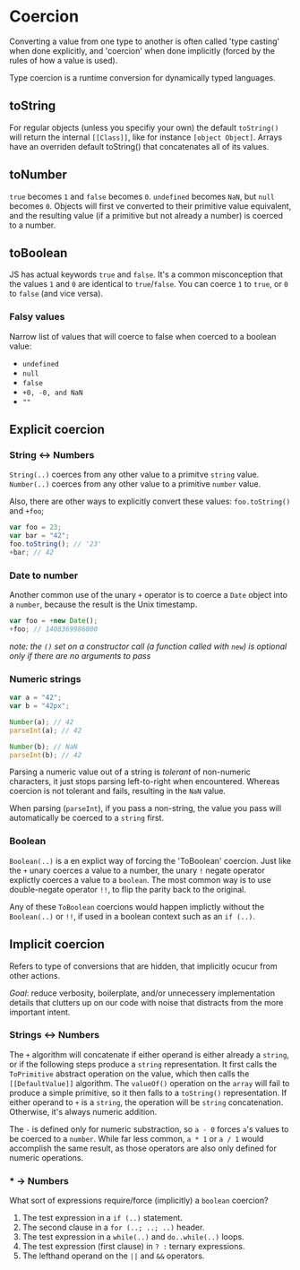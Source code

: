 # Coercion

Converting a value from one type to another is often called 'type casting' when done explicitly, and 'coercion' when done implicitly (forced by the rules of how a value is used).

Type coercion is a runtime conversion for dynamically typed languages.

## toString

For regular objects (unless you specifiy your own) the default `toString()` will return the internal `[[Class]]`, like for instance `[object Object]`.
Arrays have an overriden default toString() that concatenates all of its values.

## toNumber

`true` becomes `1` and `false` becomes `0`. `undefined` becomes `NaN`, but `null` becomes `0`.
Objects will first ve converted to their primitive value equivalent, and the resulting value (if a primitive but not already a number) is coerced to a number.

## toBoolean

JS has actual keywords `true` and `false`. It's a common misconception that the values `1` and `0` are identical to `true`/`false`. You can coerce `1` to `true`, or `0` to `false` (and vice versa).

### Falsy values

Narrow list of values that will coerce to false when coerced to a boolean value:

- `undefined`
- `null`
- `false`
- `+0, -0, and NaN`
- `""`

## Explicit coercion

### String <-> Numbers

`String(..)` coerces from any other value to a primitve `string` value.
`Number(..)` coerces from any other value to a primitive `number` value.

Also, there are other ways to explicitly convert these values: `foo.toString()` and `+foo`;

```js
var foo = 23;
var bar = "42";
foo.toString(); // '23'
+bar; // 42
```

### Date to number

Another common use of the unary `+` operator is to coerce a `Date` object into a `number`, because the result is the Unix timestamp.

```js
var foo = +new Date();
+foo; // 1408369986000
```

_note: the `()` set on a constructor call (a function called with `new`) is optional only if there are no arguments to pass_

### Numeric strings

```js
var a = "42";
var b = "42px";

Number(a); // 42
parseInt(a); // 42

Number(b); // NaN
parseInt(b); // 42
```

Parsing a numeric value out of a string is _tolerant_ of non-numeric characters, it just stops parsing left-to-right when encountered. Whereas coercion is not tolerant and fails, resulting in the `NaN` value.

When parsing (`parseInt`), if you pass a non-string, the value you pass will automatically be coerced to a `string` first.

### Boolean

`Boolean(..)` is a en explict way of forcing the 'ToBoolean' coercion.
Just like the `+` unary coerces a value to a number, the unary `!` negate operator explictly coerces a value to a `boolean`. The most common way is to use double-negate operator `!!`, to flip the parity back to the original.

Any of these `ToBoolean` coercions would happen implictly without the `Boolean(..)` or `!!`, if used in a boolean context such as an `if (..)`.

## Implicit coercion

Refers to type of conversions that are hidden, that implicitly ocucur from other actions.

_Goal_: reduce verbosity, boilerplate, and/or unnecessery implementation details that clutters up on our code with noise that distracts from the more important intent.

### Strings <-> Numbers

The `+` algorithm will concatenate if either operand is either already a `string`, or if the following steps produce a `string` representation. It first calls the `ToPrimitive` abstract operation on the value, which then calls the `[[DefaultValue]]` algorithm.
The `valueOf()` operation on the `array` will fail to produce a simple primitive, so it then falls to a `toString()` representation.
If either operand to `+` is a `string`, the operation will be `string` concatenation. Otherwise, it's always numeric addition.

The `-` is defined only for numeric substraction, so `a - 0` forces `a`'s values to be coerced to a `number`. While far less common, `a * 1` or `a / 1` would accomplish the same result, as those operators are also only defined for numeric operations.

### * -> Numbers

What sort of expressions require/force (implicitly) a `boolean` coercion?

1. The test expression in a `if (..)` statement.
2. The second clause in a `for (..; ..; ..)` header.
3. The test expression in a `while(..)` and `do..while(..)` loops.
4. The test expression (first clause) in `? :` ternary expressions.
5. The lefthand operand on the `||` and `&&` operators.